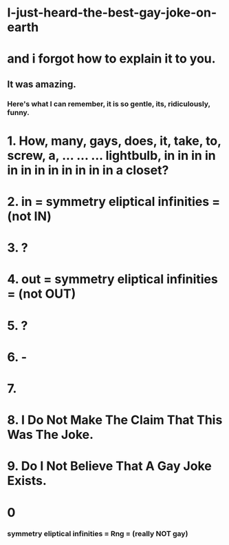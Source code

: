 # I-just-heard-the-best-gay-joke-on-earth

# and i forgot how to explain it to you.
## It was amazing. 
### Here's what I can remember, it is so gentle, its, ridiculously, funny. 

# 1. How, many, gays, does, it, take, to, screw, a, ... ... ... lightbulb, in in in in in in in in in in in in a closet?
# 2. in = symmetry eliptical infinities = (not IN)
# 3. ?
# 4. out = symmetry eliptical infinities = (not OUT)
# 5. ?
# 6. -
# 7. 
# 8. I Do Not Make The Claim That This Was The Joke.
# 9. Do I Not Believe That A Gay Joke Exists.
# 0

### symmetry eliptical infinities = Rng = (really NOT gay)
